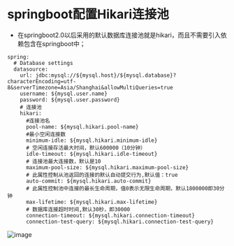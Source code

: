 # springboot配置Hikari连接池

* 在springboot2.0以后采用的默认数据库连接池就是hikari，而且不需要引入依赖包含在springboot中；

```
spring:
  # Database settings
  datasource:
    url: jdbc:mysql://${mysql.host}/${mysql.database}?characterEncoding=utf-8&serverTimezone=Asia/Shanghai&allowMultiQueries=true
    username: ${mysql.user.name}
    password: ${mysql.user.password}
    # 连接池
    hikari:
      #连接池名
      pool-name: ${mysql.hikari.pool-name}
      #最小空闲连接数
      minimum-idle: ${mysql.hikari.minimum-idle}
      # 空闲连接存活最大时间，默认600000（10分钟）
      idle-timeout: ${mysql.hikari.idle-timeout}
      # 连接池最大连接数，默认是10
      maximum-pool-size: ${mysql.hikari.maximum-pool-size}
      # 此属性控制从池返回的连接的默认自动提交行为,默认值：true
      auto-commit: ${mysql.hikari.auto-commit}
      # 此属性控制池中连接的最长生命周期，值0表示无限生命周期，默认1800000即30分钟
      max-lifetime: ${mysql.hikari.max-lifetime}
      # 数据库连接超时时间,默认30秒，即30000
      connection-timeout: ${mysql.hikari.connection-timeout}
      connection-test-query: ${mysql.hikari.connection-test-query}
```

![image](https://user-images.githubusercontent.com/64882640/190844389-3f3425c9-07e3-485b-87d6-9e37ffce418a.png)
